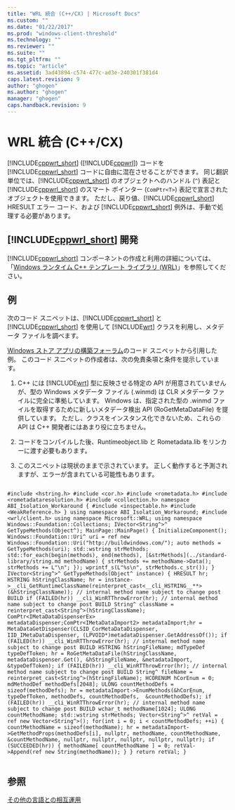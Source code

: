 ```yaml
---
title: "WRL 統合 (C++/CX) | Microsoft Docs"
ms.custom: ""
ms.date: "01/22/2017"
ms.prod: "windows-client-threshold"
ms.technology: ""
ms.reviewer: ""
ms.suite: ""
ms.tgt_pltfrm: ""
ms.topic: "article"
ms.assetid: 3ad43894-c574-477c-ad3e-240301f381d4
caps.latest.revision: 9
author: "ghogen"
ms.author: "ghogen"
manager: "ghogen"
caps.handback.revision: 9
---
```

# WRL 統合 (C++/CX)
[!INCLUDE[cppwrt_short](../cppcx/includes/cppwrt-short-md.md)] \([!INCLUDE[cppwrl](../cppcx/includes/cppwrl-md.md)]\) コードを [!INCLUDE[cppwrl_short](../cppcx/includes/cppwrl-short-md.md)] コードに自由に混在させることができます。 同じ翻訳単位では、[!INCLUDE[cppwrt_short](../cppcx/includes/cppwrt-short-md.md)] のオブジェクトへのハンドル \(`^`\) 表記と [!INCLUDE[cppwrl_short](../cppcx/includes/cppwrl-short-md.md)] のスマート ポインター \(`ComPtr<T>`\) 表記で宣言されたオブジェクトを使用できます。 ただし、戻り値、[!INCLUDE[cppwrl_short](../cppcx/includes/cppwrl-short-md.md)] HRESULT エラー コード、および [!INCLUDE[cppwrt_short](../cppcx/includes/cppwrt-short-md.md)] 例外は、手動で処理する必要があります。  
  
## [!INCLUDE[cppwrl_short](../cppcx/includes/cppwrl-short-md.md)] 開発  
 [!INCLUDE[cppwrl_short](../cppcx/includes/cppwrl-short-md.md)] コンポーネントの作成と利用の詳細については、「[Windows ランタイム C\+\+ テンプレート ライブラリ \(WRL\)](../Topic/Windows%20Runtime%20C++%20Template%20Library%20\(WRL\).md)」を参照してください。  
  
## 例  
 次のコード スニペットは、[!INCLUDE[cppwrt_short](../cppcx/includes/cppwrt-short-md.md)] と [!INCLUDE[cppwrl_short](../cppcx/includes/cppwrl-short-md.md)] を使用して [!INCLUDE[wrt](../cppcx/includes/wrt-md.md)] クラスを利用し、メタデータ ファイルを調べます。  
  
 [Windows ストア アプリの構築フォーラム](http://social.msdn.microsoft.com/Forums/winappswithnativecode/thread/211ef583-db11-4e55-926b-6d9ab53dbdb4)のコード スニペットから引用した例。 このコード スニペットの作成者は、次の免責条項と条件を提示しています。  
  
1.  C\+\+ には [!INCLUDE[wrt](../cppcx/includes/wrt-md.md)] 型に反映させる特定の API が用意されていませんが、型の Windows メタデータ ファイル \(.winmd\) は CLR メタデータ ファイルに完全に準拠しています。 Windows は、指定された型の .winmd ファイルを取得するために新しいメタデータ検出 API \(RoGetMetaDataFile\) を提供しています。 ただし、クラスをインスタンス化できないため、これらの API は C\+\+ 開発者にはあまり役に立ちません。  
  
2.  コードをコンパイルした後、Runtimeobject.lib と Rometadata.lib をリンカーに渡す必要もあります。  
  
3.  このスニペットは現状のままで示されています。 正しく動作すると予測されますが、エラーが含まれている可能性もあります。  
  
```  
  
#include <hstring.h> #include <cor.h> #include <rometadata.h> #include <rometadataresolution.h> #include <collection.h> namespace ABI_Isolation_Workaround { #include <inspectable.h> #include <WeakReference.h> } using namespace ABI_Isolation_Workaround; #include <wrl/client.h> using namespace Microsoft::WRL; using namespace Windows::Foundation::Collections; IVector<String^>^ GetTypeMethods(Object^); MainPage::MainPage() { InitializeComponent(); Windows::Foundation::Uri^ uri = ref new Windows::Foundation::Uri("http://buildwindows.com/"); auto methods = GetTypeMethods(uri); std::wstring strMethods; std::for_each(begin(methods), end(methods), [&strMethods](../standard-library/string.md methodName) { strMethods += methodName->Data(); strMethods += L"\n"; }); wprintf_s(L"%s\n", strMethods.c_str()); } IVector<String^>^ GetTypeMethods(Object^ instance) { HRESULT hr; HSTRING hStringClassName; hr = instance->__cli_GetRuntimeClassName(reinterpret_cast<__cli_HSTRING__**>(&hStringClassName)); // internal method name subject to change post BUILD if (FAILED(hr)) __cli_WinRTThrowError(hr); // internal method name subject to change post BUILD String^ className = reinterpret_cast<String^>(hStringClassName); ComPtr<IMetaDataDispenserEx> metadataDispenser;ComPtr<IMetaDataImport2> metadataImport;hr = MetaDataGetDispenser(CLSID_CorMetaDataDispenser, IID_IMetaDataDispenser, (LPVOID*)metadataDispenser.GetAddressOf()); if (FAILED(hr)) __cli_WinRTThrowError(hr); // internal method name subject to change post BUILD HSTRING hStringFileName; mdTypeDef typeDefToken; hr = RoGetMetaDataFile(hStringClassName, metadataDispenser.Get(), &hStringFileName, &metadataImport, &typeDefToken); if (FAILED(hr)) __cli_WinRTThrowError(hr); // internal method name subject to change post BUILD String^ fileName = reinterpret_cast<String^>(hStringFileName); HCORENUM hCorEnum = 0; mdMethodDef methodDefs[2048]; ULONG countMethodDefs = sizeof(methodDefs); hr = metadataImport->EnumMethods(&hCorEnum, typeDefToken, methodDefs, countMethodDefs,  &countMethodDefs); if (FAILED(hr)) __cli_WinRTThrowError(hr); // internal method name subject to change post BUILD wchar_t methodName[1024]; ULONG countMethodName; std::wstring strMethods; Vector<String^>^ retVal = ref new Vector<String^>(); for(int i = 0; i < countMethodDefs; ++i) { countMethodName = sizeof(methodName); hr = metadataImport->GetMethodProps(methodDefs[i], nullptr, methodName, countMethodName, &countMethodName, nullptr, nullptr, nullptr, nullptr, nullptr); if (SUCCEEDED(hr)) { methodName[ countMethodName ] = 0; retVal->Append(ref new String(methodName)); } } return retVal; }  
  
```  
  
## 参照  
 [その他の言語との相互運用](../cppcx/interoperating-with-other-languages-c-cx.md)